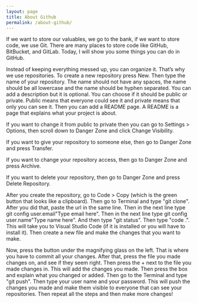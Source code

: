 ```yaml
---
layout: page
title: About Github
permalink: /about-github/
---
```


If we want to store our valuables, we go to the bank, if we want to store code, we use Git. There are many places to store code like GitHub, BitBucket, and GitLab. Today, I will show you some things you can do in GitHub.

Instead of keeping everything messed up, you can organize it. That’s why we use repositories. To create a new repository press New. Then type the name of your repository. The name should not have any spaces, the name should be all lowercase and the name should be hyphen separated. You can add a description but it is optional. You can choose if it should be public or private. Public means that everyone could see it and private means that only you can see it. Then you can add a README page. A README is a page that explains what your project is about.

If you want to change it from public to private then you can go to Settings > Options, then scroll down to Danger Zone and click Change Visibility.

If you want to give your repository to someone else, then go to Danger Zone and press Transfer.

If you want to change your repository access, then go to Danger Zone and press Archive.

If you want to delete your repository, then go to Danger Zone and press Delete Repository.

After you create the repository, go to Code > Copy (which is the green button that looks like a clipboard). Then go to Terminal and type "git clone". After you did that, paste the url in the same line. Then in the next line type git config user.email"Type email here". Then in the next line type git config user.name"Type name here". And then type "git status". Then type "code .". This will take you to Visual Studio Code (if it is installed or you will have to install it). Then create a new file and make the changes that you want to make.

Now, press the button under the magnifying glass on the left. That is where you have to commit all your changes. After that, press the file you made changes on, and see if they seem right. Then press the + next to the file you made changes in. This will add the changes you made. Then press the box and explain what you changed or added. Then go to the Terminal and type "git push". Then type your user name and your password. This will push the changes you made and make them visible to everyone that can see your repositories. Then repeat all the steps and then make more changes!
